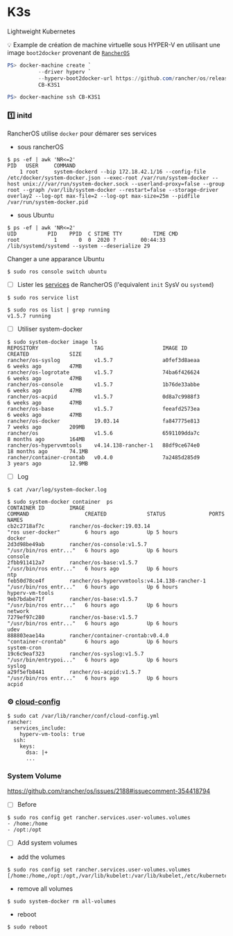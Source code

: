 # K3s

Lightweight Kubernetes


:bulb: Example de création de machine virtuelle sous HYPER-V en utilisant une image `boot2docker` provenant de [`RancherOS`](https://rancher.com/docs/os/v1.x/en/installation/workstation/docker-machine/)

```powershell
PS> docker-machine create `
          --driver hyperv `
          --hyperv-boot2docker-url https://github.com/rancher/os/releases/download/v1.5.7/rancheros-hyperv.iso `
          CB-K3S1
```



```powershell
PS> docker-machine ssh CB-K3S1
```

### :one: initd

RancherOS utilise `docker` pour démarer ses services

* sous rancherOS

```
$ ps -ef | awk 'NR<=2'
PID   USER     COMMAND
    1 root     system-dockerd --bip 172.18.42.1/16 --config-file /etc/docker/system-docker.json --exec-root /var/run/system-docker --host unix:///var/run/system-docker.sock --userland-proxy=false --group root --graph /var/lib/system-docker --restart=false --storage-driver overlay2 --log-opt max-file=2 --log-opt max-size=25m --pidfile /var/run/system-docker.pid
```

* sous Ubuntu

```
$ ps -ef | awk 'NR<=2'
UID          PID    PPID  C STIME TTY          TIME CMD
root           1       0  0  2020 ?        00:44:33 /lib/systemd/systemd --system --deserialize 29
```

Changer a une apparance Ubuntu

```
$ sudo ros console switch ubuntu
```

- [ ] Lister les [services](https://rancher.com/docs/os/v1.x/en/system-services/) de RancherOS (l'equivalent `init` SysV ou `systemd`)

```
$ sudo ros service list
```


```
$ sudo ros os list | grep running
v1.5.7 running
```

- [ ] Utiliser system-docker

```
$ sudo system-docker image ls
REPOSITORY                  TAG                   IMAGE ID            CREATED             SIZE
rancher/os-syslog           v1.5.7                a0fef3d8aeaa        6 weeks ago         47MB
rancher/os-logrotate        v1.5.7                74ba6f426624        6 weeks ago         47MB
rancher/os-console          v1.5.7                1b76de33abbe        6 weeks ago         47MB
rancher/os-acpid            v1.5.7                0d8a7c9988f3        6 weeks ago         47MB
rancher/os-base             v1.5.7                feeafd2573ea        6 weeks ago         47MB
rancher/os-docker           19.03.14              fa847775e813        7 weeks ago         209MB
rancher/os                  v1.5.6                6591109dda7c        8 months ago        164MB
rancher/os-hypervvmtools    v4.14.138-rancher-1   88df9ce674e0        18 months ago       74.1MB
rancher/container-crontab   v0.4.0                7a2485d285d9        3 years ago         12.9MB
```

- [ ] Log

```
$ cat /var/log/system-docker.log
```

```
$ sudo system-docker container  ps
CONTAINER ID        IMAGE                                          COMMAND                  CREATED             STATUS              PORTS               NAMES
cb2c2718af7c        rancher/os-docker:19.03.14                     "ros user-docker"        6 hours ago         Up 5 hours                              docker
2d3d98be49ab        rancher/os-console:v1.5.7                      "/usr/bin/ros entr..."   6 hours ago         Up 6 hours                              console
2fbb911412a7        rancher/os-base:v1.5.7                         "/usr/bin/ros entr..."   6 hours ago         Up 6 hours                              ntp
feb50d78ce4f        rancher/os-hypervvmtools:v4.14.138-rancher-1   "/usr/bin/ros entr..."   6 hours ago         Up 6 hours                              hyperv-vm-tools
9eb7bdabe71f        rancher/os-base:v1.5.7                         "/usr/bin/ros entr..."   6 hours ago         Up 6 hours                              network
7279ef97c280        rancher/os-base:v1.5.7                         "/usr/bin/ros entr..."   6 hours ago         Up 6 hours                              udev
888803eae14a        rancher/container-crontab:v0.4.0               "container-crontab"      6 hours ago         Up 6 hours                              system-cron
19c6c9eaf323        rancher/os-syslog:v1.5.7                       "/usr/bin/entrypoi..."   6 hours ago         Up 6 hours                              syslog
a29f5efb8441        rancher/os-acpid:v1.5.7                        "/usr/bin/ros entr..."   6 hours ago         Up 6 hours                              acpid
```

### :gear: [cloud-config](https://rancher.com/docs/os/v1.x/en/configuration/#cloud-config)

```
$ sudo cat /var/lib/rancher/conf/cloud-config.yml 
rancher:
  services_include:
    hyperv-vm-tools: true
  ssh:
    keys:
      dsa: |+
      ...
```

### System Volume 

https://github.com/rancher/os/issues/2188#issuecomment-354418794

- [ ] Before

```
$ sudo ros config get rancher.services.user-volumes.volumes
- /home:/home
- /opt:/opt
```


- [ ] Add system volumes 

* add the volumes

```
$ sudo ros config set rancher.services.user-volumes.volumes  [/home:/home,/opt:/opt,/var/lib/kubelet:/var/lib/kubelet,/etc/kubernetes:/etc/kubernetes]
```

* remove all volumes

```
$ sudo system-docker rm all-volumes
```

* reboot

```
$ sudo reboot
```
